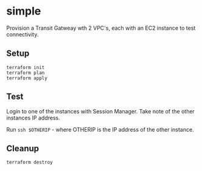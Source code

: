 # simple

Provision a Transit Gatweay wth 2 VPC's, each with an EC2 instance to test connectivity.

## Setup

```
terraform init
terraform plan
terraform apply
```

## Test

Login to one of the instances with Session Manager. Take note of the other instances IP address. 

Run `ssh $OTHERIP` - where OTHERIP is the IP address of the other instance.


## Cleanup

`terraform destroy`
